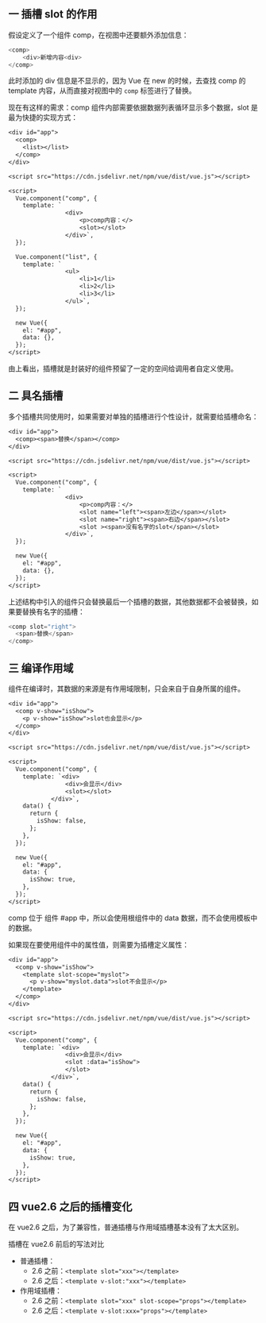## 一 插槽 slot 的作用

假设定义了一个组件 comp，在视图中还要额外添加信息：

```js
<comp>
    <div>新增内容<div>
</comp>
```

此时添加的 div 信息是不显示的，因为 Vue 在 new 的时候，去查找 comp 的 template 内容，从而直接对视图中的 `comp` 标签进行了替换。

现在有这样的需求：comp 组件内部需要依据数据列表循环显示多个数据，slot 是最为快捷的实现方式：

```txt
<div id="app">
  <comp>
    <list></list>
  </comp>
</div>

<script src="https://cdn.jsdelivr.net/npm/vue/dist/vue.js"></script>

<script>
  Vue.component("comp", {
    template: `
                <div>
                    <p>comp内容：</>
                    <slot></slot>
                </div>`,
  });

  Vue.component("list", {
    template: `
                <ul>
                    <li>1</li>
                    <li>2</li>
                    <li>3</li>
                </ul>`,
  });

  new Vue({
    el: "#app",
    data: {},
  });
</script>
```

由上看出，插槽就是封装好的组件预留了一定的空间给调用者自定义使用。

## 二 具名插槽

多个插槽共同使用时，如果需要对单独的插槽进行个性设计，就需要给插槽命名：

```txt
<div id="app">
  <comp><span>替换</span></comp>
</div>

<script src="https://cdn.jsdelivr.net/npm/vue/dist/vue.js"></script>

<script>
  Vue.component("comp", {
    template: `
                <div>
                    <p>comp内容：</>
                    <slot name="left"><span>左边</span></slot>
                    <slot name="right"><span>右边</span></slot>
                    <slot ><span>没有名字的slot</span></slot>
                </div>`,
  });

  new Vue({
    el: "#app",
    data: {},
  });
</script>
```

上述结构中引入的组件只会替换最后一个插槽的数据，其他数据都不会被替换，如果要替换有名字的插槽：

```js
<comp slot="right">
  <span>替换</span>
</comp>
```

## 三 编译作用域

组件在编译时，其数据的来源是有作用域限制，只会来自于自身所属的组件。

```txt
<div id="app">
  <comp v-show="isShow">
    <p v-show="isShow">slot也会显示</p>
  </comp>
</div>

<script src="https://cdn.jsdelivr.net/npm/vue/dist/vue.js"></script>

<script>
  Vue.component("comp", {
    template: `<div>
                <div>会显示</div>
                <slot></slot>
            </div>`,
    data() {
      return {
        isShow: false,
      };
    },
  });

  new Vue({
    el: "#app",
    data: {
      isShow: true,
    },
  });
</script>
```

comp 位于 组件 #app 中，所以会使用根组件中的 data 数据，而不会使用模板中的数据。

如果现在要使用组件中的属性值，则需要为插槽定义属性：

```txt
<div id="app">
  <comp v-show="isShow">
    <template slot-scope="myslot">
      <p v-show="myslot.data">slot不会显示</p>
    </template>
  </comp>
</div>

<script src="https://cdn.jsdelivr.net/npm/vue/dist/vue.js"></script>

<script>
  Vue.component("comp", {
    template: `<div>
                <div>会显示</div>
                <slot :data="isShow">
                </slot>
            </div>`,
    data() {
      return {
        isShow: false,
      };
    },
  });

  new Vue({
    el: "#app",
    data: {
      isShow: true,
    },
  });
</script>
```

## 四 vue2.6 之后的插槽变化

在 vue2.6 之后，为了兼容性，普通插槽与作用域插槽基本没有了太大区别。

插槽在 vue2.6 前后的写法对比

- 普通插槽：
  - 2.6 之前：`<template slot="xxx"></template>`
  - 2.6 之后：`<template v-slot:"xxx"></template>`
- 作用域插槽：
  - 2.6 之前：`<template slot="xxx" slot-scope="props"></template>`
  - 2.6 之后：`<template v-slot:xxx="props"></template>`
